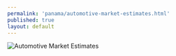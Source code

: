 ```yaml
---
permalink: 'panama/automotive-market-estimates.html'
published: true
layout: default
---
```

![Automotive Market Estimates](../images/automotive-market-estimates.png)
